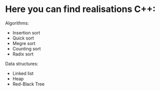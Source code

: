 # Here you can find realisations C++:

Algorithms:
  - Insertion sort 
  - Quick sort 
  - Megre sort 
  - Counting sort 
  - Radix sort
  
Data structures:
  - Linked list
  - Heap
  - Red-Black Tree
